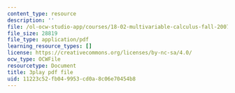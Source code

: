 ```yaml
---
content_type: resource
description: ''
file: /ol-ocw-studio-app/courses/18-02-multivariable-calculus-fall-2007/11223c52fb049953cd0a8c06e70454b8_BChhAS1sFvA.pdf
file_size: 28819
file_type: application/pdf
learning_resource_types: []
license: https://creativecommons.org/licenses/by-nc-sa/4.0/
ocw_type: OCWFile
resourcetype: Document
title: 3play pdf file
uid: 11223c52-fb04-9953-cd0a-8c06e70454b8
---
```

